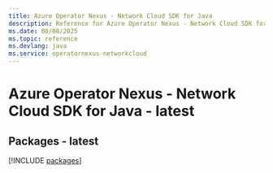 ```yaml
---
title: Azure Operator Nexus - Network Cloud SDK for Java
description: Reference for Azure Operator Nexus - Network Cloud SDK for Java
ms.date: 08/08/2025
ms.topic: reference
ms.devlang: java
ms.service: operatornexus-networkcloud
---
```

# Azure Operator Nexus - Network Cloud SDK for Java - latest
## Packages - latest
[!INCLUDE [packages](operator-nexus---network-cloud-index.md)]
